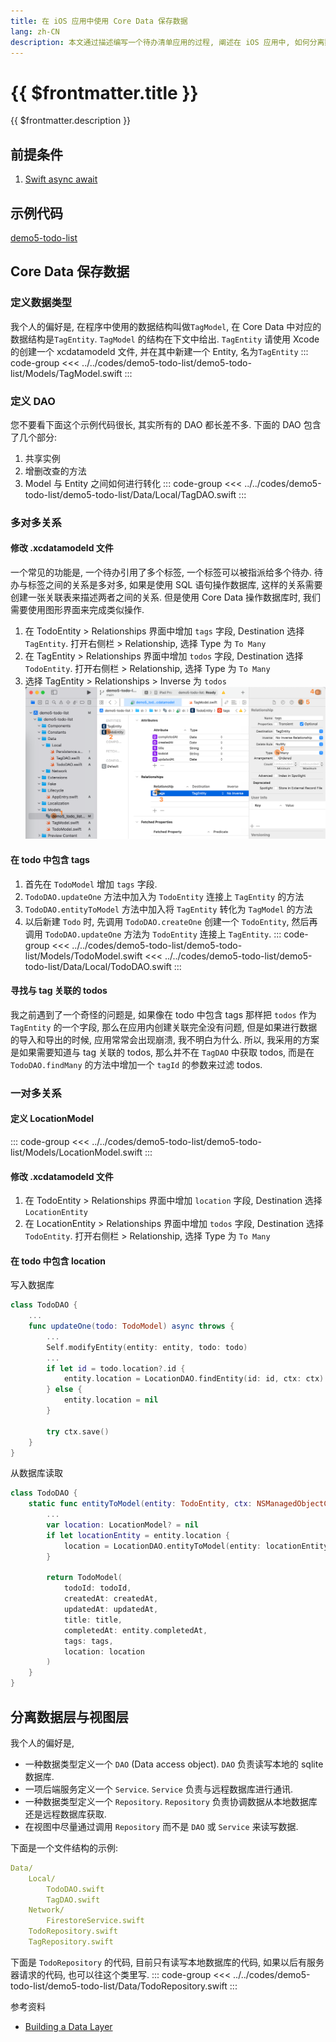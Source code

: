 ```yaml
---
title: 在 iOS 应用中使用 Core Data 保存数据
lang: zh-CN
description: 本文通过描述编写一个待办清单应用的过程, 阐述在 iOS 应用中, 如何分离数据层与视图层. 如何使用 Core Data 保存数据. 如何保存两个数据结构之间的关系.
---
```


# {{ $frontmatter.title }}

{{ $frontmatter.description }}

## 前提条件

1. [Swift async await](19-swift-async-await)

## 示例代码

[demo5-todo-list](https://github.com/arnosolo/blog/tree/main/codes/demo5-todo-list)

## Core Data 保存数据

### 定义数据类型

我个人的偏好是, 在程序中使用的数据结构叫做`TagModel`, 在 Core Data 中对应的数据结构是`TagEntity`. `TagModel` 的结构在下文中给出. `TagEntity` 请使用 Xcode 的创建一个 xcdatamodeld 文件, 并在其中新建一个 Entity, 名为`TagEntity`
::: code-group
<<< ../../codes/demo5-todo-list/demo5-todo-list/Models/TagModel.swift
:::

### 定义 DAO

您不要看下面这个示例代码很长, 其实所有的 DAO 都长差不多. 下面的 DAO 包含了几个部分:
1. 共享实例
2. 增删改查的方法
3. Model 与 Entity 之间如何进行转化
::: code-group
<<< ../../codes/demo5-todo-list/demo5-todo-list/Data/Local/TagDAO.swift
:::

### 多对多关系

#### 修改 .xcdatamodeld 文件
一个常见的功能是, 一个待办引用了多个标签, 一个标签可以被指派给多个待办. 待办与标签之间的关系是多对多, 如果是使用 SQL 语句操作数据库, 这样的关系需要创建一张关联表来描述两者之间的关系. 但是使用 Core Data 操作数据库时, 我们需要使用图形界面来完成类似操作.
1. 在 TodoEntity > Relationships 界面中增加 `tags` 字段, Destination 选择 `TagEntity`. 打开右侧栏 > Relationship, 选择 Type 为 `To Many`
2. 在 TagEntity > Relationships 界面中增加 `todos` 字段, Destination 选择 `TodoEntity`. 打开右侧栏 > Relationship, 选择 Type 为 `To Many`
3. 选择 TagEntity > Relationships > Inverse 为 `todos`
![picture 0](assets/d52df4c377eb531a9274c58f7870ca41ae2b52106b42bf04f7d558a647f84b45.png)

#### 在 todo 中包含 tags

1. 首先在 `TodoModel` 增加 `tags` 字段.
2. `TodoDAO.updateOne` 方法中加入为 `TodoEntity` 连接上 `TagEntity` 的方法
3. `TodoDAO.entityToModel` 方法中加入将 `TagEntity` 转化为 `TagModel` 的方法
4. 以后新建 `Todo` 时, 先调用 `TodoDAO.createOne` 创建一个 `TodoEntity`, 然后再调用 `TodoDAO.updateOne` 方法为 `TodoEntity` 连接上 `TagEntity`.
::: code-group
<<< ../../codes/demo5-todo-list/demo5-todo-list/Models/TodoModel.swift
<<< ../../codes/demo5-todo-list/demo5-todo-list/Data/Local/TodoDAO.swift
:::

#### 寻找与 tag 关联的 todos

我之前遇到了一个奇怪的问题是, 如果像在 todo 中包含 tags 那样把 `todos` 作为 `TagEntity` 的一个字段, 那么在应用内创建关联完全没有问题, 但是如果进行数据的导入和导出的时候, 应用常常会出现崩溃, 我不明白为什么. 所以, 我采用的方案是如果需要知道与 tag 关联的 todos, 那么并不在 `TagDAO` 中获取 todos, 而是在 `TodoDAO.findMany` 的方法中增加一个 `tagId` 的参数来过滤 todos.

### 一对多关系

#### 定义 LocationModel

::: code-group
<<< ../../codes/demo5-todo-list/demo5-todo-list/Models/LocationModel.swift
:::

#### 修改 .xcdatamodeld 文件
1. 在 TodoEntity > Relationships 界面中增加 `location` 字段, Destination 选择 `LocationEntity`
2. 在 LocationEntity > Relationships 界面中增加 `todos` 字段, Destination 选择 `TodoEntity`. 打开右侧栏 > Relationship, 选择 Type 为 `To Many`

#### 在 todo 中包含 location

写入数据库
```swift
class TodoDAO {
    ...
    func updateOne(todo: TodoModel) async throws {
        ...
        Self.modifyEntity(entity: entity, todo: todo)
        ...
        if let id = todo.location?.id {
            entity.location = LocationDAO.findEntity(id: id, ctx: ctx)
        } else {
            entity.location = nil
        }
        
        try ctx.save()
    }
}
```

从数据库读取
```swift
class TodoDAO {
    static func entityToModel(entity: TodoEntity, ctx: NSManagedObjectContext) -> TodoModel? {
        ...
        var location: LocationModel? = nil
        if let locationEntity = entity.location {
            location = LocationDAO.entityToModel(entity: locationEntity, ctx: ctx)
        }

        return TodoModel(
            todoId: todoId,
            createdAt: createdAt,
            updatedAt: updatedAt,
            title: title,
            completedAt: entity.completedAt,
            tags: tags,
            location: location
        )
    }
}
```

## 分离数据层与视图层

我个人的偏好是,
- 一种数据类型定义一个 `DAO` (Data access object). `DAO` 负责读写本地的 sqlite 数据库.
- 一项后端服务定义一个 `Service`. `Service` 负责与远程数据库进行通讯.
- 一种数据类型定义一个 `Repository`. `Repository` 负责协调数据从本地数据库还是远程数据库获取.
- 在视图中尽量通过调用 `Repository` 而不是 `DAO` 或 `Service` 来读写数据.

下面是一个文件结构的示例:
```yml
Data/
    Local/
        TodoDAO.swift
        TagDAO.swift
    Network/
        FirestoreService.swift
    TodoRepository.swift
    TagRepository.swift
```

下面是 `TodoRepository` 的代码, 目前只有读写本地数据库的代码, 如果以后有服务器请求的代码, 也可以往这个类里写.
::: code-group
<<< ../../codes/demo5-todo-list/demo5-todo-list/Data/TodoRepository.swift
:::

参考资料
- [Building a Data Layer](https://developer.android.com/codelabs/building-a-data-layer#0)